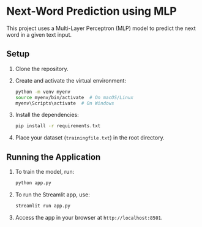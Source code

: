 # Next-Word Prediction using MLP

This project uses a Multi-Layer Perceptron (MLP) model to predict the next word in a given text input.

## Setup

1. Clone the repository.
2. Create and activate the virtual environment:

    ```bash
    python -m venv myenv
    source myenv/bin/activate  # On macOS/Linux
    myenv\Scripts\activate  # On Windows
    ```

3. Install the dependencies:

    ```bash
    pip install -r requirements.txt
    ```

4. Place your dataset (`trainingfile.txt`) in the root directory.

## Running the Application

1. To train the model, run:

    ```bash
    python app.py
    ```

2. To run the Streamlit app, use:

    ```bash
    streamlit run app.py
    ```

3. Access the app in your browser at `http://localhost:8501`.
